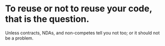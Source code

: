 <!DOCTYPE html>
<html>
<title>Code Library</title>
<body>

<h1>To reuse or not to reuse your code, that is the question.</h1>
<p>Unless contracts, NDAs, and non-competes tell you not too; or it should not be a problem.</p>

</body>
</html>
